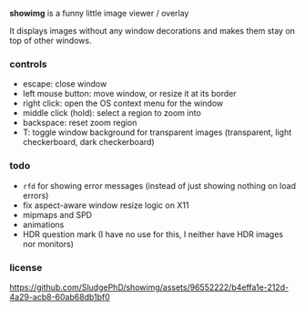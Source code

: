 **showimg** is a funny little image viewer / overlay

It displays images without any window decorations and makes them stay on top of
other windows.

### controls

- escape: close window
- left mouse button: move window, or resize it at its border
- right click: open the OS context menu for the window
- middle click (hold): select a region to zoom into
- backspace: reset zoom region
- T: toggle window background for transparent images (transparent, light checkerboard, dark checkerboard)

### todo

- `rfd` for showing error messages (instead of just showing nothing on load errors)
- fix aspect-aware window resize logic on X11
- mipmaps and SPD
- animations
- HDR question mark (I have no use for this, I neither have HDR images nor monitors)

### license

https://github.com/SludgePhD/showimg/assets/96552222/b4effa1e-212d-4a29-acb8-60ab68db1bf0
